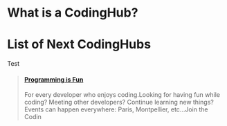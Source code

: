 # What is a CodingHub?

# List of Next CodingHubs

Test

<blockquote class="embedly-card"><h4><a href="https://www.meetup.com/Programming-is-Fun/">Programming is Fun</a></h4><p>For every developer who enjoys coding.Looking for having fun while coding? Meeting other developers? Continue learning new things?Events can happen everywhere: Paris, Montpellier, etc...Join the Codin</p></blockquote>
<script async src="//cdn.embedly.com/widgets/platform.js" charset="UTF-8"></script>